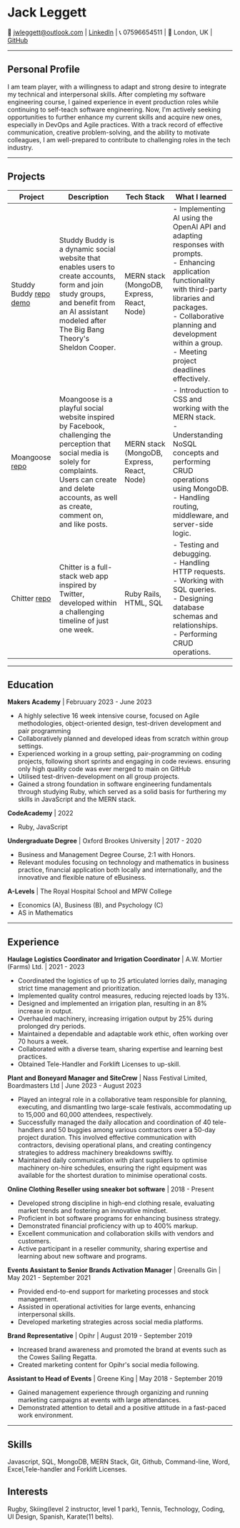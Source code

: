 # Jack Leggett

📧 jwleggett@outlook.com | [LinkedIn](https://www.linkedin.com/in/jack-leggett-3b484413a/) | 📞 07596654511 | 📍 London, UK | [GitHub](https://github.com/j-leggett)

---

## Personal Profile

I am team player, with a willingness to adapt and strong desire to integrate my technical and interpersonal skills. After completing my software engineering course, I gained experience in event production roles while continuing to self-teach software engineering. Now, I'm actively seeking opportunities to further enhance my current skills and acquire new ones, especially in DevOps and Agile practices. With a track record of effective communication, creative problem-solving, and the ability to motivate colleagues, I am well-prepared to contribute to challenging roles in the tech industry.

---

## Projects

| Project        | Description                                                                                                                                                                                                           | Tech Stack                               | What I learned                                                                                                                                                                                               |
|----------------|-----------------------------------------------------------------------------------------------------------------------------------------------------------------------------------------------------------------------|------------------------------------------|-------------------------------------------------------------------------------------------------------------------------------------------------------------------------------------------------------------|
| Studdy Buddy [repo](https://github.com/j-leggett/Study-buddy) [demo](https://drive.google.com/file/d/15t5KLRl1_mOSrr_W3B36T4q5UUVw2MCD/view?usp=drive_link)   | Studdy Buddy is a dynamic social website that enables users to create accounts, form and join study groups, and benefit from an AI assistant modeled after The Big Bang Theory's Sheldon Cooper.                           | MERN stack (MongoDB, Express, React, Node) | - Implementing AI using the OpenAI API and adapting responses with prompts. <br> - Enhancing application functionality with third-party libraries and packages. <br> - Collaborative planning and development within a group. <br> - Meeting project deadlines effectively. |
| Moangoose [repo](https://github.com/j-leggett/Moangoose)     | Moangoose is a playful social website inspired by Facebook, challenging the perception that social media is solely for complaints. Users can create and delete accounts, as well as create, comment on, and like posts. | MERN stack (MongoDB, Express, React, Node) | - Introduction to CSS and working with the MERN stack. <br> - Understanding NoSQL concepts and performing CRUD operations using MongoDB. <br> - Handling routing, middleware, and server-side logic.                    |
| Chitter [repo](https://github.com/j-leggett/chitter-challenge)       | Chitter is a full-stack web app inspired by Twitter, developed within a challenging timeline of just one week.                                                                                                      | Ruby Rails, HTML, SQL                     | - Testing and debugging. <br> - Handling HTTP requests. <br> - Working with SQL queries. <br> - Designing database schemas and relationships. <br> - Performing CRUD operations.                           |

---

## Education

**Makers Academy** | Februuary 2023 - June 2023
- A highly selective 16 week intensive course, focused on Agile methodologies, object-oriented design, test-driven development and pair programming
- Collaboratively planned and developed ideas from scratch within group settings.
- Experienced working in a group setting, pair-programming on coding projects, following short sprints and engaging in code reviews. ensuring only high quality code was ever merged to main on GitHub
- Utilised test-driven-development on all group projects.
- Gained a strong foundation in software engineering fundamentals through studying Ruby, which served as a solid basis for furthering my skills in JavaScript and the MERN stack.

**CodeAcademy** | 2022
- Ruby, JavaScript

**Undergraduate Degree** | Oxford Brookes University | 2017 - 2020
- Business and Management Degree Course, 2:1 with Honors.
- Relevant modules focusing on technology and mathematics in business practice, financial application both locally and internationally, and the innovative and flexible nature of eBusiness.

**A-Levels** | The Royal Hospital School and MPW College
- Economics (A), Business (B), and Psychology (C)
- AS in Mathematics

---

## Experience

**Haulage Logistics Coordinator and Irrigation Coordinator** | A.W. Mortier (Farms) Ltd. | 2021 - 2023
- Coordinated the logistics of up to 25 articulated lorries daily, managing strict time management and prioritization.
- Implemented quality control measures, reducing rejected loads by 13%.
- Designed and implemented an irrigation plan, resulting in an 8% increase in output.
- Overhauled machinery, increasing irrigation output by 25% during prolonged dry periods.
- Maintained a dependable and adaptable work ethic, often working over 70 hours a week.
- Collaborated with a diverse team, sharing expertise and learning best practices.
- Obtained Tele-Handler and Forklift Licenses to up-skill.

**Plant and Boneyard Manager and SiteCrew** | Nass Festival Limited, Boardmasters Ltd  | June 2023 - August 2023
- Played an integral role in a collaborative team responsible for planning, executing, and dismantling two large-scale festivals, accommodating up to 15,000 and 60,000 attendees, respectively.
- Successfully managed the daily allocation and coordination of 40 tele-handlers and 50 buggies among various contractors over a 50-day project duration. This involved effective communication with contractors, devising operational plans, and creating contingency strategies to address machinery breakdowns swiftly.
- Maintained daily communication with plant suppliers to optimise machinery on-hire schedules, ensuring the right equipment was available for the shortest duration to minimise operational costs. 

**Online Clothing Reseller using sneaker bot software** | 2018 - Present
- Developed strong discipline in high-end clothing resale, evaluating market trends and fostering an innovative mindset.
- Proficient in bot software programs for enhancing business strategy.
- Demonstrated financial proficiency with up to 400% markup.
- Excellent communication and collaboration skills with vendors and customers.
- Active participant in a reseller community, sharing expertise and learning about new software and programs.

**Events Assistant to Senior Brands Activation Manager** | Greenalls Gin | May 2021 - September 2021
- Provided end-to-end support for marketing processes and stock management.
- Assisted in operational activities for large events, enhancing interpersonal skills.
- Developed marketing strategies across social media platforms.

**Brand Representative** | Opihr | August 2019 - September 2019
- Increased brand awareness and promoted the brand at events such as the Cowes Sailing Regatta.
- Created marketing content for Opihr's social media following.

**Assistant to Head of Events** | Greene King | May 2018 - September 2019
- Gained management experience through organizing and running marketing campaigns at events with large attendances.
- Demonstrated attention to detail and a positive attitude in a fast-paced work environment.

---

## Skills
Javascript, SQL, MongoDB, MERN Stack, Git, Github, Command-line, Word, Excel,Tele-handler and Forklift Licenses.

## Interests
Rugby, Skiing(level 2 instructor, level 1 park), Tennis, Technology, Coding, UI Design, Spanish, Karate(11 belts).

